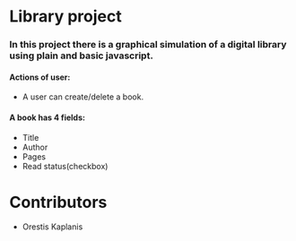 # Library project

### In this project there is a graphical simulation of a digital library using plain and basic javascript.

#### Actions of user:
* A user can create/delete a book.
#### A book has 4 fields:
* Title
* Author
* Pages
* Read status(checkbox)

# Contributors
 * Orestis Kaplanis
